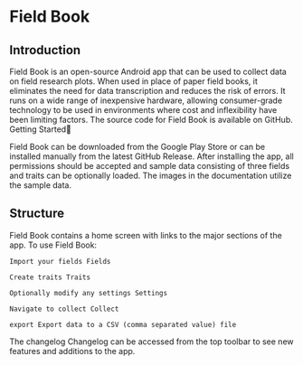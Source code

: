 # Field Book

## Introduction

Field Book is an open-source Android app that can be used to collect data on field research plots. When used in place of paper field books, it eliminates the need for data transcription and reduces the risk of errors. It runs on a wide range of inexpensive hardware, allowing consumer-grade technology to be used in environments where cost and inflexibility have been limiting factors. The source code for Field Book is available on GitHub.
Getting Started

Field Book can be downloaded from the Google Play Store or can be installed manually from the latest GitHub Release. After installing the app, all permissions should be accepted and sample data consisting of three fields and traits can be optionally loaded. The images in the documentation utilize the sample data.

## Structure

Field Book contains a home screen with links to the major sections of the app. To use Field Book:

    Import your fields Fields

    Create traits Traits

    Optionally modify any settings Settings

    Navigate to collect Collect

    export Export data to a CSV (comma separated value) file

The changelog Changelog can be accessed from the top toolbar to see new features and additions to the app.
